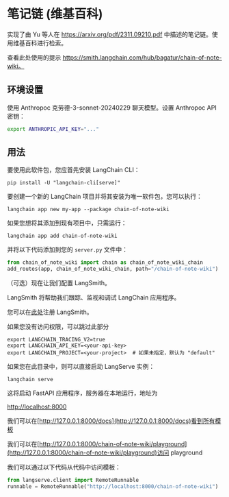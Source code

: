 # 笔记链 (维基百科)

实现了由 Yu 等人在 https://arxiv.org/pdf/2311.09210.pdf 中描述的笔记链。使用维基百科进行检索。

查看此处使用的提示 https://smith.langchain.com/hub/bagatur/chain-of-note-wiki。

## 环境设置

使用 Anthropoc 克劳德-3-sonnet-20240229 聊天模型。设置 Anthropoc API 密钥：

```bash
export ANTHROPIC_API_KEY="..."
```

## 用法

要使用此软件包，您应首先安装 LangChain CLI：

```shell
pip install -U "langchain-cli[serve]"
```

要创建一个新的 LangChain 项目并将其安装为唯一软件包，您可以执行：

```shell
langchain app new my-app --package chain-of-note-wiki
```

如果您想将其添加到现有项目中，只需运行：

```shell
langchain app add chain-of-note-wiki
```

并将以下代码添加到您的 `server.py` 文件中：

```python
from chain_of_note_wiki import chain as chain_of_note_wiki_chain
add_routes(app, chain_of_note_wiki_chain, path="/chain-of-note-wiki")
```

（可选）现在让我们配置 LangSmith。

LangSmith 将帮助我们跟踪、监视和调试 LangChain 应用程序。

您可以在[此处](https://smith.langchain.com/)注册 LangSmith。

如果您没有访问权限，可以跳过此部分

```shell
export LANGCHAIN_TRACING_V2=true
export LANGCHAIN_API_KEY=<your-api-key>
export LANGCHAIN_PROJECT=<your-project>  # 如果未指定，默认为 "default"
```

如果您在此目录中，则可以直接启动 LangServe 实例：

```shell
langchain serve
```

这将启动 FastAPI 应用程序，服务器在本地运行，地址为

[http://localhost:8000](http://localhost:8000)

我们可以在[http://127.0.0.1:8000/docs](http://127.0.0.1:8000/docs)看到所有模板

我们可以在[http://127.0.0.1:8000/chain-of-note-wiki/playground](http://127.0.0.1:8000/chain-of-note-wiki/playground)访问 playground

我们可以通过以下代码从代码中访问模板：

```python
from langserve.client import RemoteRunnable
runnable = RemoteRunnable("http://localhost:8000/chain-of-note-wiki")
```